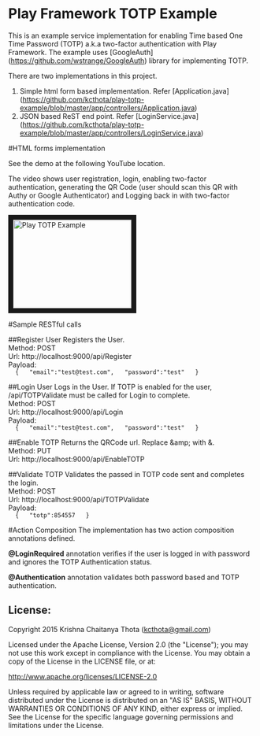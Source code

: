 # Play Framework TOTP Example
This is an example service implementation for enabling Time based One Time Password (TOTP) a.k.a two-factor authentication with Play Framework. The example uses [GoogleAuth] (https://github.com/wstrange/GoogleAuth) library for implementing TOTP.

There are two implementations in this project. 

1. Simple html form based implementation. Refer [Application.java] (https://github.com/kcthota/play-totp-example/blob/master/app/controllers/Application.java)
2. JSON based ReST end point. Refer [LoginService.java] (https://github.com/kcthota/play-totp-example/blob/master/app/controllers/LoginService.java)

#HTML forms implementation

See the demo at the following YouTube location. 

The video shows user registration, login, enabling two-factor authentication, generating the QR Code (user should scan this QR with Authy or Google Authenticator) and Logging back in with two-factor authentication code.

<a href="http://www.youtube.com/watch?feature=player_embedded&v=p516xPQztCw
" target="_blank"><img src="http://img.youtube.com/vi/p516xPQztCw/0.jpg" 
alt="Play TOTP Example" width="240" height="180" border="10" /></a>


#Sample RESTful calls

##Register User
Registers the User.  
Method: POST  
Url: http://localhost:9000/api/Register  
Payload:  
``  
{  
"email":"test@test.com",  
"password":"test"  
}  
``

##Login User
Logs in the User. If TOTP is enabled for the user, /api/TOTPValidate must be called for Login to complete.  
Method: POST  
Url: http://localhost:9000/api/Login  
Payload:  
``  
{  
"email":"test@test.com",  
"password":"test"  
}  
``

##Enable TOTP
Returns the QRCode url. Replace &amp;amp; with &.  
Method: PUT  
Url: http://localhost:9000/api/EnableTOTP  

##Validate TOTP
Validates the passed in TOTP code sent and completes the login.  
Method: POST  
Url: http://localhost:9000/api/TOTPValidate  
Payload:  
``  
{  
"totp":854557  
}  
``

#Action Composition
The implementation has two action composition annotations defined.

**@LoginRequired** annotation verifies if the user is logged in with password and ignores the TOTP Authentication status.

**@Authentication** annotation validates both password based and TOTP authentication.


## License:

Copyright 2015 Krishna Chaitanya Thota (kcthota@gmail.com)

Licensed under the Apache License, Version 2.0 (the "License");
you may not use this work except in compliance with the License.
You may obtain a copy of the License in the LICENSE file, or at:

   http://www.apache.org/licenses/LICENSE-2.0

Unless required by applicable law or agreed to in writing, software
distributed under the License is distributed on an "AS IS" BASIS,
WITHOUT WARRANTIES OR CONDITIONS OF ANY KIND, either express or implied.
See the License for the specific language governing permissions and
limitations under the License.